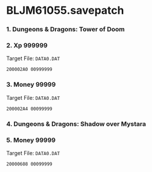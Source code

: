 # BLJM61055.savepatch

### 1. Dungeons & Dragons: Tower of Doom
### 2. Xp 999999

Target File: `DATA0.DAT`

```
200002A0 00999999
```

### 3. Money 99999

Target File: `DATA0.DAT`

```
200002A4 00099999
```

### 4. Dungeons & Dragons: Shadow over Mystara
### 5. Money 99999

Target File: `DATA0.DAT`

```
20000608 00099999
```

